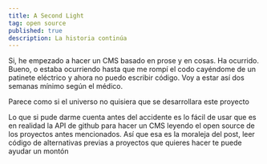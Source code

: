 ```yaml
---
title: A Second Light
tag: open source
published: true
description: La historia continúa
---
```


Si, he empezado a hacer un CMS basado en prose y en cosas. Ha ocurrido. Bueno, o estaba ocurriendo hasta que me rompí el codo cayéndome de un patinete eléctrico y ahora no puedo escribir código. Voy a estar así dos semanas mínimo según el médico.

Parece como si el universo no quisiera que se desarrollara este proyecto

Lo que si pude darme cuenta antes del accidente es lo fácil de usar que es en realidad la API de github para hacer un CMS leyendo el open source de los proyectos antes mencionados. Así que esa es la moraleja del post, leer código de alternativas previas a proyectos que quieres hacer te puede ayudar un montón
